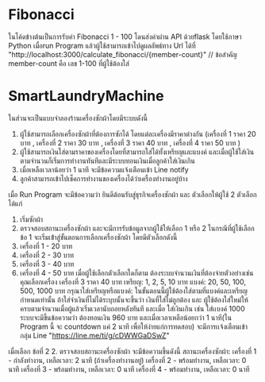 # Fibonacci
ในโค้ดข้างต้นเป็นการรับค่า  Fibonacci 1 - 100 โดนส่งค่าผ่าน API ด้วยflask โดยใช้ภาษา Python เมื่อrun Program แล้วผู้ใช้สามารถเข้าไปดูผลลัพธ์ทาง Url ได้ที่
"http://localhost:3000/calculate_fibonacci/{member-count}" 
// ข้อสำคัญ member-count คือ เลข 1-100 ที่ผู้ใช้ต้องใส่

# SmartLaundryMachine
ในส่วนจะเป็นแบบจำลองร้านเครื่องซักผ้าโดยมีระบบดังนี้
1. ผู้ใช้สามารถเลือกเครื่องซักผ้าที่ต้องการซักได้ โดยแต่ละเครื่องมีราคาต่างกัน (เครื่องที่ 1 ราคา 20 บาท , เครื่องที่ 2 ราคา 30 บาท , เครื่องที่ 3 ราคา 40 บาท , เครื่องที่ 4 ราคา 50 บาท )
2. ผู้ใช้สามารถเงินใส่ตามราคาของเครื่องโดยที่สามารถใส่ได้ทั้งเหรียญและแบงค์ และเมื่อผู้ใช้ใส่เงินตามจำนวนก็เริ่มการทำงานทันทีและมีระบบทอนเงินเมื่อลูกค้าใส่เงินเกิน
3. เมื่อเหลือเวลาน้อยว่า 1 นาที จะมีข้อความแจ้งเตือนเข้า Line notify
4. ลูกค้าสามารถเข้าไปเช็คการทำงานของเครื่องได้ว่าเครื่องทำงานอยู่บ้าง

เมื่อ Run Program
จะมีข้อความว่า ยินดีต้อนรับสู่ธุรกิจเครื่องซักผ้า และ ตัวเลือกให้ผู้ใช้ 2 ตัวเลือก ได้แก่
1. เริ่มซักผ้า
2. ตรวจสอบสถานะเครื่องซักผ้า
และจะมีการรับข้อมูลจากผู้ใช้ให้เลือก 1 หรือ 2
ในกรณีที่ผู้ใช้เลือกข้อ 1 จะเริ่มเข้่าสู่ขั้นตอนการเลือกเครื่องซักผ้า โดยมีตัวเลือกดังนี้
1. เครื่องที่ 1 - 20 บาท
2. เครื่องที่ 2 - 30 บาท
3. เครื่องที่ 3 - 40 บาท
4. เครื่องที่ 4 - 50 บาท
เมื่อผู้ใช้เลือกตัวเลือกใดก็ตาม ต้องระบบจำนวนเงินที่ต้องจ่ายตัวอย่างเช่น
คุณเลือกเครื่อง เครื่องที่ 3 ราคา 40 บาท
เหรียญ: 1, 2, 5, 10 บาท
แบงค์: 20, 50, 100, 500, 1000 บาท
กรุณาใส่เหรียญหรือแบงค์: 
ในขั้นตอนนี้ผู้ใช้ต้องใส่ตามที่แบงค์และเหรียญกำหนดเท่านั้น ถ้าใส่จำเงินที่ไม่ได้ระบุบนั้นจะขึ้นว่า เงินที่ใส่ไม่ถูกต้อง และ ผู้ใช้ต้องใส่ใหม่ให้ครบตามจำนวนเมื่อผู้แล้วเริ่มเวลานับถอยหลังทันที และเมื่อ ใส่เงินเกิน เช่น ใส่เเบงค์ 1000 ระบบจะมีขึ้นข้อความว่า ต้องทอนเงิน 960 บาท และเมื่อเวลาเหลือน้อยกว่า 1 นาที(ใน Program นี้ จะ countdown แค่ 2 นาที เพื่อให้ง่ายแก่การทดสอบ) จะมีการเเจ้งเตือนเข้ากลุ่ม Line "https://line.me/ti/g/cDWWGaDSwZ"


เมื่อเลือก ข้อที่ 2 
2. ตรวจสอบสถานะเครื่องซักผ้า
จะมีข้อความขึ้นดังนี้
สถานะเครื่องซักผ้า:
เครื่องที่ 1 - กำลังทำงาน, เหลือเวลา: 2 นาที (ถ้าเครื่องทำงานอยู่)
เครื่องที่ 2 - พร้อมทำงาน, เหลือเวลา: 0 นาที
เครื่องที่ 3 - พร้อมทำงาน, เหลือเวลา: 0 นาที
เครื่องที่ 4 - พร้อมทำงาน, เหลือเวลา: 0 นาที


